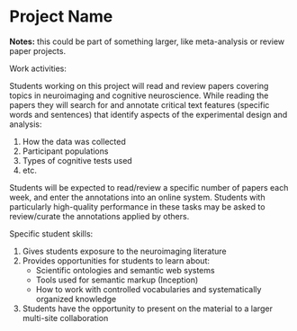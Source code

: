 # Project Name

**Notes:** this could be part of something larger, like meta-analysis or review paper projects.

Work activities:

Students working on this project will read and review papers covering topics in neuroimaging and cognitive neuroscience. While reading the papers they will search for and annotate critical text features (specific words and sentences) that identify aspects of the experimental design and analysis:

1. How the data was collected
2. Participant populations
3. Types of cognitive tests used
4. etc.

Students will be expected to read/review a specific number of papers each week, and enter the annotations into an online system. Students with particularly high-quality performance in these tasks may be asked to review/curate the annotations applied by others.

Specific student skills:

1. Gives students exposure to the neuroimaging literature
2. Provides opportunities for students to learn about:
   - Scientific ontologies and semantic web systems
   - Tools used for semantic markup (Inception)
   - How to work with controlled vocabularies and systematically organized knowledge
3. Students have the opportunity to present on the material to a larger multi-site collaboration
